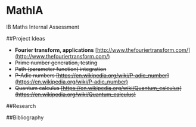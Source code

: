# MathIA
IB Maths Internal Assessment


##Project Ideas
* **Fourier transform, applications** [http://www.thefouriertransform.com/](http://www.thefouriertransform.com/)
* ~~Prime number generation, testing~~
* ~~Path (parameter function) integration~~
* ~~P-Adic numbers [https://en.wikipedia.org/wiki/P-adic_number](https://en.wikipedia.org/wiki/P-adic_number)~~
* ~~Quantum calculus [https://en.wikipedia.org/wiki/Quantum_calculus](https://en.wikipedia.org/wiki/Quantum_calculus)~~


##Research

##Bibliography

